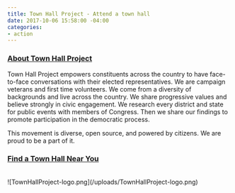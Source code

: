 ```yaml
---
title: Town Hall Project - Attend a town hall
date: 2017-10-06 15:58:00 -04:00
categories:
- action
---
```


### [About Town Hall Project](https://townhallproject.com/#about)
Town Hall Project empowers constituents across the country to have face-to-face conversations with their elected representatives. We are campaign veterans and first time volunteers. We come from a diversity of backgrounds and live across the country. We share progressive values and believe strongly in civic engagement. We research every district and state for public events with members of Congress. Then we share our findings to promote participation in the democratic process.

This movement is diverse, open source, and powered by citizens. We are proud to be a part of it.

### [Find a Town Hall Near You](https://townhallproject.com/)
<BR>
![TownHallProject-logo.png](/uploads/TownHallProject-logo.png)